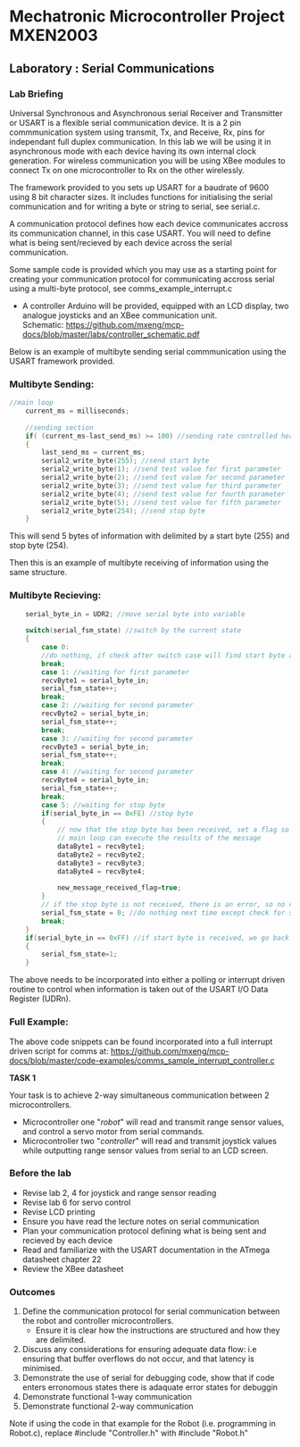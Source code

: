 # Mechatronic Microcontroller Project MXEN2003

## Laboratory : Serial Communications

### Lab Briefing

Universal Synchronous and Asynchronous serial Receiver and Transmitter or USART is a flexible serial communication device. It is a 2 pin commmunication system using transmit, Tx, and Receive, Rx, pins for independant full duplex communication. In this lab we will be using it in asynchronous mode with each device having its own internal clock generation. For wireless communication you will be using XBee modules to connect Tx on one microcontroller to Rx on the other wirelessly.

The framework provided to you sets up USART for a baudrate of 9600 using 8 bit character sizes. It includes functions for initialising the serial communication and for writing a byte or string to serial, see serial.c.

A communication protocol defines how each device communicates accross its communication channel, in this case USART. You will need to define what is being sent/recieved by each device across the serial communication.

Some sample code is provided which you may use as a starting point for creating your communication protocol for communicating accross serial using a multi-byte protocol, see comms_example_interrupt.c

- A controller Arduino will be provided, equipped with an LCD display, two analogue joysticks and an XBee communication unit.  
  Schematic: https://github.com/mxeng/mcp-docs/blob/master/labs/controller_schematic.pdf

Below is an example of multibyte sending serial commmunication using the USART framework provided.

### Multibyte Sending:
```c
//main loop
	current_ms = milliseconds;
	
	//sending section
	if( (current_ms-last_send_ms) >= 100) //sending rate controlled here
	{
		last_send_ms = current_ms;
		serial2_write_byte(255); //send start byte
		serial2_write_byte(1); //send test value for first parameter
		serial2_write_byte(2); //send test value for second parameter
		serial2_write_byte(3); //send test value for third parameter
		serial2_write_byte(4); //send test value for fourth parameter
		serial2_write_byte(5); //send test value for fifth parameter
		serial2_write_byte(254); //send stop byte
	}
```

This will send 5 bytes of information with delimited by a start byte (255) and stop byte (254).

Then this is an example of multibyte receiving of information using the same structure.

### Multibyte Recieving:
```c
	serial_byte_in = UDR2; //move serial byte into variable
	
	switch(serial_fsm_state) //switch by the current state
	{
		case 0:
		//do nothing, if check after switch case will find start byte and set serial_fsm_state to 1
		break;
		case 1: //waiting for first parameter
		recvByte1 = serial_byte_in;
		serial_fsm_state++;
		break;
		case 2: //waiting for second parameter
		recvByte2 = serial_byte_in;
		serial_fsm_state++;
		break;
		case 3: //waiting for second parameter
		recvByte3 = serial_byte_in;
		serial_fsm_state++;
		break;
		case 4: //waiting for second parameter
		recvByte4 = serial_byte_in;
		serial_fsm_state++;
		break;
		case 5: //waiting for stop byte
		if(serial_byte_in == 0xFE) //stop byte
		{
			// now that the stop byte has been received, set a flag so that the
			// main loop can execute the results of the message
			dataByte1 = recvByte1;
			dataByte2 = recvByte2;
			dataByte3 = recvByte3;
			dataByte4 = recvByte4;
			
			new_message_received_flag=true;
		}
		// if the stop byte is not received, there is an error, so no commands are implemented
		serial_fsm_state = 0; //do nothing next time except check for start byte (below)
		break;
	}
	if(serial_byte_in == 0xFF) //if start byte is received, we go back to expecting the first data byte
	{
		serial_fsm_state=1;
	}
```

The above needs to be incorporated into either a polling or interrupt driven routine to control when information is taken out of the USART I/O Data Register (UDRn).

### Full Example:
The above code snippets can be found incorporated into a full interrupt driven script for comms at:
https://github.com/mxeng/mcp-docs/blob/master/code-examples/comms_sample_interrupt_controller.c

**TASK 1**

Your task is to achieve 2-way simultaneous communication between 2 microcontrollers. 
- Microcontroller one "*robot*" will read and transmit range sensor values, and control a servo motor from serial commands.
- Microcontroller two "*controller*" will read and transmit joystick values while outputting range sensor values from serial to an LCD screen.

### Before the lab
- Revise lab 2, 4 for joystick and range sensor reading
- Revise lab 6 for servo control
- Revise LCD printing
- Ensure you have read the lecture notes on serial communication
- Plan your communication protocol defining what is being sent and recieved by each device
- Read and familiarize with the USART documentation in the ATmega datasheet chapter 22
- Review the XBee datasheet

### Outcomes

1. Define the communication protocol for serial communication between the robot and controller microcontrollers.
	- Ensure it is clear how the instructions are structured and how they are delimited.
2. Discuss any considerations for ensuring adequate data flow: i.e ensuring that buffer overflows
do not occur, and that latency is minimised.
3. Demonstrate the use of serial for debugging code, show that if code enters erronomous states there is adaquate error states for debuggin
4. Demonstrate functional 1-way communication
5. Demonstrate functional 2-way communication


Note if using the code in that example for the Robot (i.e. programming in Robot.c), replace #include "Controller.h" with #include "Robot.h"
